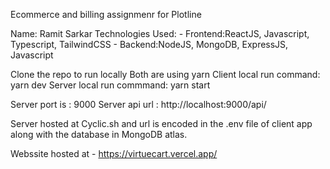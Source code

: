 Ecommerce and billing assignmenr for Plotline

Name: Ramit Sarkar
Technologies Used: - Frontend:ReactJS, Javascript, Typescript, TailwindCSS - Backend:NodeJS, MongoDB, ExpressJS, Javascript

Clone the repo to run locally
Both are using yarn
Client local run command: yarn dev
Server local run commmand: yarn start

Server port is : 9000
Server api url : http://localhost:9000/api/

Server hosted at Cyclic.sh and url is encoded in the .env file of client app along with the database in MongoDB atlas.

Webssite hosted at - https://virtuecart.vercel.app/
